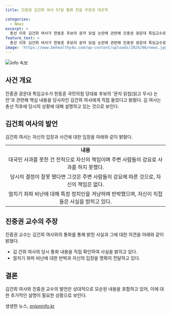 ```yaml
---
title: 진중권 김건희 여사 57분 통화 친윤 주장과 대조적

categories:
  - News
excerpt: >
  총선 이후 김건희 여사가 한동훈 후보의 문자 읽씹 논란에 관련해 진중권 광운대 특임교수로부터 직접 듣고, 해당 내용을 밝혔다. 김 여사는 대국민 사과를 못한 것은 자신의 책임이라고 하며, 사과 의향은 있었지만 주변에서 사과를 꺼리는 등의 압박을 받았다고 전했다. 또한, 홍준표를 겨냥해 얼치기 좌파로 비난하고, 자신에 대한 비난을 되돌리면서 언급했다.
feature_text: >
  총선 이후 김건희 여사가 한동훈 후보의 문자 읽씹 논란에 관련해 진중권 광운대 특임교수로부터 직접 듣고, 해당 내용을 밝혔다. 김 여사는 대국민 사과를 못한 것은 자신의 책임이라고 하며, 사과 의향은 있었지만 주변에서 사과를 꺼리는 등의 압박을 받았다고 전했다. 또한, 홍준표를 겨냥해 얼치기 좌파로 비난하고, 자신에 대한 비난을 되돌리면서 언급했다.
image: 'https://www.behealthy4u.com/wp-content/uploads/2024/06/news.jpg'
---
```


<p><img src="https://www.behealthy4u.com/wp-content/uploads/2024/06/news.jpg" alt="info 속보" /></p>

<h2 data-ke-size="size26">사건 개요</h2>

<p data-ke-size="size16">진중권 광운대 특임교수가 한동훈 국민의힘 당대표 후보의 '문자 읽씹(읽고 무시) 논란'과 관련해 핵심 내용을 당사자인 김건희 여사에게 직접 들었다고 밝혔다. 김 여사는 총선 직후에 당시의 상황에 대해 설명하고 있는 것으로 보인다.</p>

<h2 data-ke-size="size26">김건희 여사의 발언</h2>

<p data-ke-size="size16">김건희 여사는 자신의 입장과 사건에 대한 입장을 아래와 같이 밝혔다.</p>

<table>
    <tr>
        <td style="text-align: center; height: 17px;"><b>내용</b></td>
    </tr>
    <tr>
        <td style="text-align: center; height: 17px;">대국민 사과를 못한 건 전적으로 자신의 책임이며 주변 사람들의 강요로 사과를 하지 못했다.</td>
    </tr>
    <tr>
        <td style="text-align: center; height: 17px;">당시의 결정이 잘못 됐다면 그것은 주변 사람들의 강요에 따른 것으로, 자신의 책임은 없다.</td>
    </tr>
    <tr>
        <td style="text-align: center; height: 17px;">얼치기 좌파 비난에 대해 특정 정치인을 겨냥하며 반박했으며, 자신이 직접 들은 사실을 밝히고 있다.</td>
    </tr>
</table>

<h2 data-ke-size="size26">진중권 교수의 주장</h2>

<p data-ke-size="size16">진중권 교수는 김건희 여사와의 통화를 통해 밝힌 사실과 그에 대한 의견을 아래와 같이 밝혔다.</p>

<ul>
    <li>김 건희 여사의 당시 통화 내용을 직접 확인하여 사실을 밝히고 있다.</li>
    <li>얼치기 좌파 비난에 대한 반박과 자신의 입장을 명확히 전달하고 있다.</li>
</ul>

<h2 data-ke-size="size26">결론</h2>

<p data-ke-size="size16">김건희 여사와 진중권 교수의 발언은 상대적으로 모순된 내용을 포함하고 있어, 이에 대한 추가적인 설명이 필요한 상황으로 보인다.</p>
생생한 뉴스, <a href="https://onioninfo.kr" rel="dofollow">onioninfo.kr</a>


